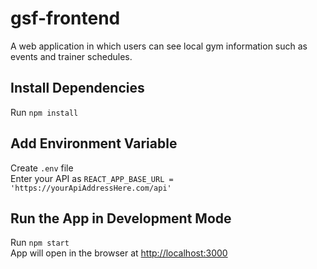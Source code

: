 # gsf-frontend

A web application in which users can see local gym information such as events and trainer schedules.

## Install Dependencies

Run `npm install`

## Add Environment Variable

Create `.env` file <br>
Enter your API as `REACT_APP_BASE_URL = 'https://yourApiAddressHere.com/api'`

## Run the App in Development Mode

Run `npm start` <br>
App will open in the browser at [http://localhost:3000](http://localhost:3000)
